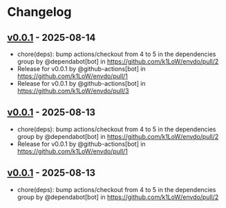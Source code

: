 # Changelog

## [v0.0.1](https://github.com/k1LoW/envdo/commits/v0.0.1) - 2025-08-14
- chore(deps): bump actions/checkout from 4 to 5 in the dependencies group by @dependabot[bot] in https://github.com/k1LoW/envdo/pull/2
- Release for v0.0.1 by @github-actions[bot] in https://github.com/k1LoW/envdo/pull/1
- Release for v0.0.1 by @github-actions[bot] in https://github.com/k1LoW/envdo/pull/3

## [v0.0.1](https://github.com/k1LoW/envdo/commits/v0.0.1) - 2025-08-13
- chore(deps): bump actions/checkout from 4 to 5 in the dependencies group by @dependabot[bot] in https://github.com/k1LoW/envdo/pull/2
- Release for v0.0.1 by @github-actions[bot] in https://github.com/k1LoW/envdo/pull/1

## [v0.0.1](https://github.com/k1LoW/envdo/commits/v0.0.1) - 2025-08-13
- chore(deps): bump actions/checkout from 4 to 5 in the dependencies group by @dependabot[bot] in https://github.com/k1LoW/envdo/pull/2
